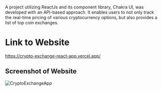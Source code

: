 A project utilizing ReactJs and its component library, Chakra UI, was developed with an API-based approach. It enables users to not only track the real-time pricing of various cryptocurrency options, but also provides a list of top coin exchanges.

# Link to Website
https://crypto-exchange-react-app.vercel.app/

## Screenshot of Website
![CryptoExchangeApp](https://user-images.githubusercontent.com/105537793/212306398-1afda3a6-7a87-4073-991e-96944efbf040.png)
